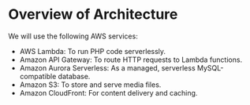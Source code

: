 # Overview of Architecture

We will use the following AWS services:
* AWS Lambda: To run PHP code serverlessly.
* Amazon API Gateway: To route HTTP requests to Lambda functions.
* Amazon Aurora Serverless: As a managed, serverless MySQL-compatible database.
* Amazon S3: To store and serve media files.
* Amazon CloudFront: For content delivery and caching.
